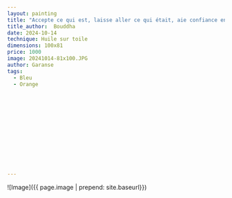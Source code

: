 ```yaml
---
layout: painting
title: "Accepte ce qui est, laisse aller ce qui était, aie confiance en ce qui sera." 
title_author:  Bouddha 					                                                  
date: 2024-10-14
technique: Huile sur toile 
dimensions: 100x81
price: 1000
image: 20241014-81x100.JPG 
author: Garanse
tags:
  - Bleu
  - Orange
  
  
  
  
  
  
  
  
  
  
  
  
  
---
```

![Image]({{ page.image | prepend: site.baseurl}})


